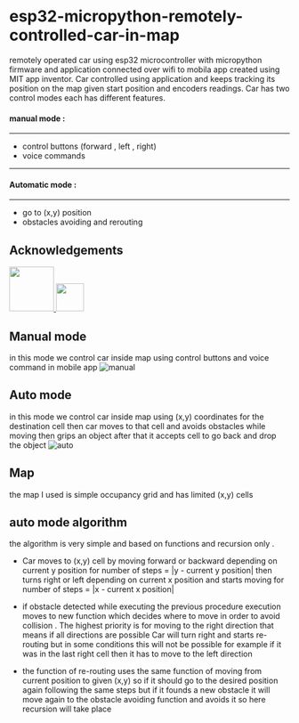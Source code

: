 
# esp32-micropython-remotely-controlled-car-in-map

remotely operated car using esp32 microcontroller with micropython firmware and application connected over wifi to mobila app created using MIT app inventor. Car controlled using application and keeps tracking its position on the map given start position and encoders readings. Car has two control modes each has different features.

#### manual mode :
---
- control buttons (forward , left , right)
- voice commands 
-------

#### Automatic mode :
-------
- go to (x,y) position
- obstacles avoiding and rerouting  
## Acknowledgements
<a href="https://appinventor.mit.edu/">
<img src="https://community.appinventor.mit.edu/uploads/default/original/3X/7/c/7c8b59c5b1b374747bd042cc1a052ca161689272.png" /img width=80>
</a>
<a href="https://micropython.org/">
<img src="https://upload.wikimedia.org/wikipedia/commons/4/4e/Micropython-logo.svg" /img width=50>
</a>
 
## Manual mode 

in this mode we control car inside map using control buttons and voice command in mobile app
![manual](https://github.com/Mohammed-Rashad-Nasr/esp32-micropython-remotely-controlled-car-in-map/blob/main/manual.gif)

## Auto mode 

in this mode we control car inside map using (x,y) coordinates for the destination cell then car moves to that cell and avoids obstacles while moving then grips an object after that it accepts cell to go back and drop the object
![auto](https://github.com/Mohammed-Rashad-Nasr/esp32-micropython-remotely-controlled-car-in-map/blob/main/auto.gif)


## Map 

the map I used is simple occupancy grid and has limited (x,y) cells 


## auto mode algorithm 
the algorithm is very simple and based on functions and recursion only . 
- Car moves to (x,y) cell by moving forward or backward depending on current y position for number of steps = |y - current y position| then turns right or left depending on current x position and starts moving for number of steps = |x - current x position|

- if obstacle detected while executing the previous procedure execution moves to new function which decides where to move in order to avoid collision . The highest priority is for moving to the right direction that means if all directions are possible Car will turn right and starts re-routing but in some conditions this will not be possible for example if it was in the last right cell then it has to move to the left direction 

- the function of re-routing uses the same function of moving from current position to given (x,y) so if it should go to the desired position again following the same steps but if it founds a new obstacle it will move again to the obstacle avoiding function and avoids it so here recursion will take place


